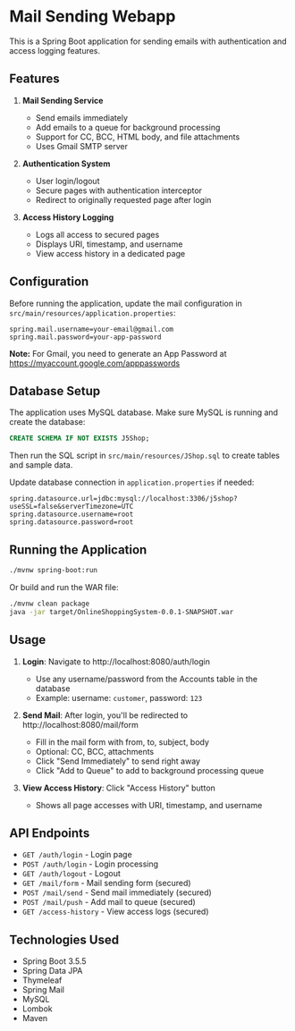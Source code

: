 # Mail Sending Webapp

This is a Spring Boot application for sending emails with authentication and access logging features.

## Features

1. **Mail Sending Service**
   - Send emails immediately
   - Add emails to a queue for background processing
   - Support for CC, BCC, HTML body, and file attachments
   - Uses Gmail SMTP server

2. **Authentication System**
   - User login/logout
   - Secure pages with authentication interceptor
   - Redirect to originally requested page after login

3. **Access History Logging**
   - Logs all access to secured pages
   - Displays URI, timestamp, and username
   - View access history in a dedicated page

## Configuration

Before running the application, update the mail configuration in `src/main/resources/application.properties`:

```properties
spring.mail.username=your-email@gmail.com
spring.mail.password=your-app-password
```

**Note:** For Gmail, you need to generate an App Password at https://myaccount.google.com/apppasswords

## Database Setup

The application uses MySQL database. Make sure MySQL is running and create the database:

```sql
CREATE SCHEMA IF NOT EXISTS J5Shop;
```

Then run the SQL script in `src/main/resources/JShop.sql` to create tables and sample data.

Update database connection in `application.properties` if needed:

```properties
spring.datasource.url=jdbc:mysql://localhost:3306/j5shop?useSSL=false&serverTimezone=UTC
spring.datasource.username=root
spring.datasource.password=root
```

## Running the Application

```bash
./mvnw spring-boot:run
```

Or build and run the WAR file:

```bash
./mvnw clean package
java -jar target/OnlineShoppingSystem-0.0.1-SNAPSHOT.war
```

## Usage

1. **Login**: Navigate to http://localhost:8080/auth/login
   - Use any username/password from the Accounts table in the database
   - Example: username: `customer`, password: `123`

2. **Send Mail**: After login, you'll be redirected to http://localhost:8080/mail/form
   - Fill in the mail form with from, to, subject, body
   - Optional: CC, BCC, attachments
   - Click "Send Immediately" to send right away
   - Click "Add to Queue" to add to background processing queue

3. **View Access History**: Click "Access History" button
   - Shows all page accesses with URI, timestamp, and username

## API Endpoints

- `GET /auth/login` - Login page
- `POST /auth/login` - Login processing
- `GET /auth/logout` - Logout
- `GET /mail/form` - Mail sending form (secured)
- `POST /mail/send` - Send mail immediately (secured)
- `POST /mail/push` - Add mail to queue (secured)
- `GET /access-history` - View access logs (secured)

## Technologies Used

- Spring Boot 3.5.5
- Spring Data JPA
- Thymeleaf
- Spring Mail
- MySQL
- Lombok
- Maven
